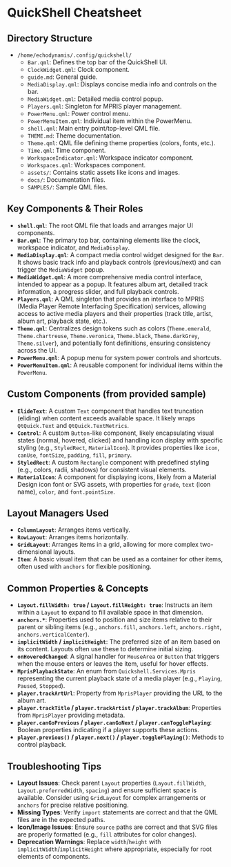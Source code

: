 # QuickShell Cheatsheet

## Directory Structure

*   `/home/echodynamis/.config/quickshell/`
    *   `Bar.qml`: Defines the top bar of the QuickShell UI.
    *   `ClockWidget.qml`: Clock component.
    *   `guide.md`: General guide.
    *   `MediaDisplay.qml`: Displays concise media info and controls on the bar.
    *   `MediaWidget.qml`: Detailed media control popup.
    *   `Players.qml`: Singleton for MPRIS player management.
    *   `PowerMenu.qml`: Power control menu.
    *   `PowerMenuItem.qml`: Individual item within the PowerMenu.
    *   `shell.qml`: Main entry point/top-level QML file.
    *   `THEME.md`: Theme documentation.
    *   `Theme.qml`: QML file defining theme properties (colors, fonts, etc.).
    *   `Time.qml`: Time component.
    *   `WorkspaceIndicator.qml`: Workspace indicator component.
    *   `Workspaces.qml`: Workspaces component.
    *   `assets/`: Contains static assets like icons and images.
    *   `docs/`: Documentation files.
    *   `SAMPLES/`: Sample QML files.

## Key Components & Their Roles

*   **`shell.qml`**: The root QML file that loads and arranges major UI components.
*   **`Bar.qml`**: The primary top bar, containing elements like the clock, workspace indicator, and `MediaDisplay`.
*   **`MediaDisplay.qml`**: A compact media control widget designed for the `Bar`. It shows basic track info and playback controls (previous/next) and can trigger the `MediaWidget` popup.
*   **`MediaWidget.qml`**: A more comprehensive media control interface, intended to appear as a popup. It features album art, detailed track information, a progress slider, and full playback controls.
*   **`Players.qml`**: A QML singleton that provides an interface to MPRIS (Media Player Remote Interfacing Specification) services, allowing access to active media players and their properties (track title, artist, album art, playback state, etc.).
*   **`Theme.qml`**: Centralizes design tokens such as colors (`Theme.emerald`, `Theme.chartreuse`, `Theme.veronica`, `Theme.black`, `Theme.darkGrey`, `Theme.silver`), and potentially font definitions, ensuring consistency across the UI.
*   **`PowerMenu.qml`**: A popup menu for system power controls and shortcuts.
*   **`PowerMenuItem.qml`**: A reusable component for individual items within the `PowerMenu`.

## Custom Components (from provided sample)

*   **`ElideText`**: A custom `Text` component that handles text truncation (eliding) when content exceeds available space. It likely wraps `QtQuick.Text` and `QtQuick.TextMetrics`.
*   **`Control`**: A custom `Button`-like component, likely encapsulating visual states (normal, hovered, clicked) and handling icon display with specific styling (e.g., `StyledRect`, `MaterialIcon`). It provides properties like `icon`, `canUse`, `fontSize`, `padding`, `fill`, `primary`.
*   **`StyledRect`**: A custom `Rectangle` component with predefined styling (e.g., colors, radii, shadows) for consistent visual elements.
*   **`MaterialIcon`**: A component for displaying icons, likely from a Material Design icon font or SVG assets, with properties for `grade`, `text` (icon name), `color`, and `font.pointSize`.

## Layout Managers Used

*   **`ColumnLayout`**: Arranges items vertically.
*   **`RowLayout`**: Arranges items horizontally.
*   **`GridLayout`**: Arranges items in a grid, allowing for more complex two-dimensional layouts.
*   **`Item`**: A basic visual item that can be used as a container for other items, often used with `anchors` for flexible positioning.

## Common Properties & Concepts

*   **`Layout.fillWidth: true` / `Layout.fillHeight: true`**: Instructs an item within a `Layout` to expand to fill available space in that dimension.
*   **`anchors.*`**: Properties used to position and size items relative to their parent or sibling items (e.g., `anchors.fill`, `anchors.left`, `anchors.right`, `anchors.verticalCenter`).
*   **`implicitWidth` / `implicitHeight`**: The preferred size of an item based on its content. Layouts often use these to determine initial sizing.
*   **`onHoveredChanged`**: A signal handler for `MouseArea` or `Button` that triggers when the mouse enters or leaves the item, useful for hover effects.
*   **`MprisPlaybackState`**: An enum from `Quickshell.Services.Mpris` representing the current playback state of a media player (e.g., `Playing`, `Paused`, `Stopped`).
*   **`player.trackArtUrl`**: Property from `MprisPlayer` providing the URL to the album art.
*   **`player.trackTitle` / `player.trackArtist` / `player.trackAlbum`**: Properties from `MprisPlayer` providing metadata.
*   **`player.canGoPrevious` / `player.canGoNext` / `player.canTogglePlaying`**: Boolean properties indicating if a player supports these actions.
*   **`player.previous()` / `player.next()` / `player.togglePlaying()`**: Methods to control playback.

## Troubleshooting Tips

*   **Layout Issues**: Check parent `Layout` properties (`Layout.fillWidth`, `Layout.preferredWidth`, `spacing`) and ensure sufficient space is available. Consider using `GridLayout` for complex arrangements or `anchors` for precise relative positioning.
*   **Missing Types**: Verify `import` statements are correct and that the QML files are in the expected paths.
*   **Icon/Image Issues**: Ensure `source` paths are correct and that SVG files are properly formatted (e.g., `fill` attributes for color changes).
*   **Deprecation Warnings**: Replace `width`/`height` with `implicitWidth`/`implicitHeight` where appropriate, especially for root elements of components.